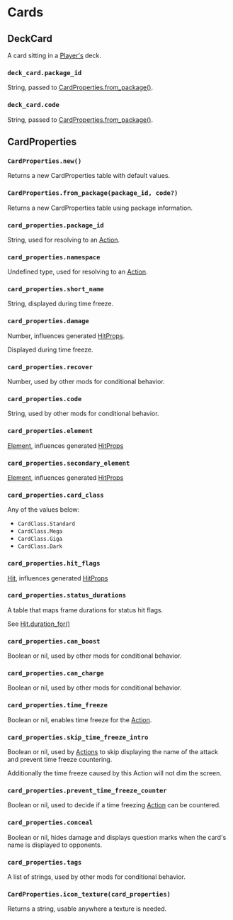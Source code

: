 # Cards

## DeckCard

A card sitting in a [Player's](/client/lua-api/entity-api/player) deck.

### `deck_card.package_id`

String, passed to [CardProperties.from_package()](#cardpropertiesfrom_packagepackage_id-code).

### `deck_card.code`

String, passed to [CardProperties.from_package()](#cardpropertiesfrom_packagepackage_id-code).

## CardProperties

### `CardProperties.new()`

Returns a new CardProperties table with default values.

### `CardProperties.from_package(package_id, code?)`

Returns a new CardProperties table using package information.

### `card_properties.package_id`

String, used for resolving to an [Action](/client/lua-api/attack-api/action).

### `card_properties.namespace`

Undefined type, used for resolving to an [Action](/client/lua-api/attack-api/action).

### `card_properties.short_name`

String, displayed during time freeze.

### `card_properties.damage`

Number, influences generated [HitProps](/client/lua-api/attack-api/hit-props).

Displayed during time freeze.

### `card_properties.recover`

Number, used by other mods for conditional behavior.

### `card_properties.code`

String, used by other mods for conditional behavior.

### `card_properties.element`

[Element](/client/lua-api/attack-api/hit-props#element), influences generated [HitProps](/client/lua-api/attack-api/hit-props)

### `card_properties.secondary_element`

[Element](/client/lua-api/attack-api/hit-props#element), influences generated [HitProps](/client/lua-api/attack-api/hit-props)

### `card_properties.card_class`

Any of the values below:

- `CardClass.Standard`
- `CardClass.Mega`
- `CardClass.Giga`
- `CardClass.Dark`

### `card_properties.hit_flags`

[Hit](/client/lua-api/attack-api/hit-props#hit_propsflags), influences generated [HitProps](/client/lua-api/attack-api/hit-props)

### `card_properties.status_durations`

A table that maps frame durations for status hit flags.

See [Hit.duration_for()](/client/lua-api/attack-api/hit-props#hitduration_forhit_flag-level)

### `card_properties.can_boost`

Boolean or nil, used by other mods for conditional behavior.

### `card_properties.can_charge`

Boolean or nil, used by other mods for conditional behavior.

### `card_properties.time_freeze`

Boolean or nil, enables time freeze for the [Action](/client/lua-api/attack-api/action).

### `card_properties.skip_time_freeze_intro`

Boolean or nil, used by [Actions](/client/lua-api/attack-api/action) to skip displaying the name of the attack and prevent time freeze countering.

Additionally the time freeze caused by this Action will not dim the screen.

### `card_properties.prevent_time_freeze_counter`

Boolean or nil, used to decide if a time freezing [Action](/client/lua-api/attack-api/action) can be countered.

### `card_properties.conceal`

Boolean or nil, hides damage and displays question marks when the card's name is displayed to opponents.

### `card_properties.tags`

A list of strings, used by other mods for conditional behavior.

### `CardProperties.icon_texture(card_properties)`

Returns a string, usable anywhere a texture is needed.

